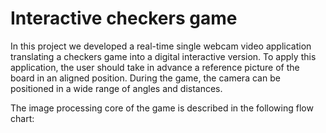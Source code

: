 # Interactive checkers game

In this project we developed a real-time single webcam video application translating a checkers game into a digital interactive version.
To apply this application, the user should take in advance a reference picture of the board in an aligned position.
During the game, the camera can be positioned in a wide range of angles and distances.

The image processing core of the game is described in the following flow chart:


